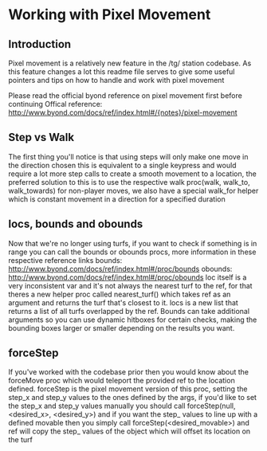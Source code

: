 # Working with Pixel Movement

## Introduction
Pixel movement is a relatively new feature in the /tg/ station codebase. As this feature changes a lot this readme file serves to give some useful pointers and tips on how to handle and work with pixel movement

Please read the official byond reference on pixel movement first before continuing
Offical reference: http://www.byond.com/docs/ref/index.html#/{notes}/pixel-movement

## Step vs Walk
The first thing you'll notice is that using steps will only make one move in the direction chosen this is equivalent to a single keypress and would require a lot more step calls to create a smooth movement to a location, the preferred solution to this is to use the respective walk proc(walk, walk_to, walk_towards) for non-player moves, we also have a special walk_for helper which is constant movement in a direction for a specified duration

## locs, bounds and obounds
Now that we're no longer using turfs, if you want to check if something is in range you can call the bounds or obounds procs, more information in these respective reference links
bounds: http://www.byond.com/docs/ref/index.html#/proc/bounds
obounds: http://www.byond.com/docs/ref/index.html#/proc/obounds
loc itself is a very inconsistent var and it's not always the nearest turf to the ref, for that theres a new helper proc called nearest_turf() which takes ref as an argument and returns the turf that's closest to it. locs is a new list that returns a list of all turfs overlapped by the ref.
Bounds can take additional arguments so you can use dynamic hitboxes for certain checks, making the bounding boxes larger or smaller depending on the results you want.

## forceStep
If you've worked with the codebase prior then you would know about the forceMove proc which would teleport the provided ref to the location defined. forceStep is the pixel movement version of this proc, setting the step_x and step_y values to the ones defined by the args, if you'd like to set the step_x and step_y values manually you should call forceStep(null, <desired_x>, <desired_y>) and if you want the step_ values to line up with a defined movable then you simply call forceStep(<desired_movable>) and ref will copy the step_ values of the object which will offset its location on the turf
